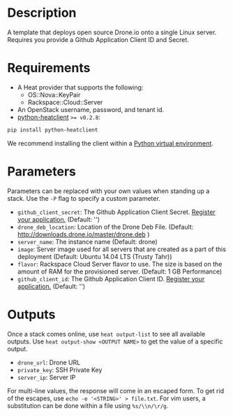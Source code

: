 Description
===========

A template that deploys open source Drone.io onto a single Linux server.
Requires you provide a Github Application Client ID and Secret.


Requirements
============
* A Heat provider that supports the following:
  * OS::Nova::KeyPair
  * Rackspace::Cloud::Server
* An OpenStack username, password, and tenant id.
* [python-heatclient](https://github.com/openstack/python-heatclient)
`>= v0.2.8`:

```bash
pip install python-heatclient
```

We recommend installing the client within a [Python virtual
environment](http://www.virtualenv.org/).

Parameters
==========
Parameters can be replaced with your own values when standing up a stack. Use
the `-P` flag to specify a custom parameter.

* `github_client_secret`: The Github Application Client Secret. [Register your
application.](https://github.com/settings/applications/new)
 (Default: '')
* `drone_deb_location`: Location of the Drone Deb File. (Default: http://downloads.drone.io/master/drone.deb
)
* `server_name`: The instance name (Default: drone)
* `image`: Server image used for all servers that are created as a part of this
deployment
 (Default: Ubuntu 14.04 LTS (Trusty Tahr))
* `flavor`: Rackspace Cloud Server flavor to use. The size is based on the amount of
RAM for the provisioned server.
 (Default: 1 GB Performance)
* `github_client_id`: The Github Application Client ID. [Register your
application.](https://github.com/settings/applications/new)
 (Default: '')

Outputs
=======
Once a stack comes online, use `heat output-list` to see all available outputs.
Use `heat output-show <OUTPUT NAME>` to get the value of a specific output.

* `drone_url`: Drone URL 
* `private_key`: SSH Private Key 
* `server_ip`: Server IP 

For multi-line values, the response will come in an escaped form. To get rid of
the escapes, use `echo -e '<STRING>' > file.txt`. For vim users, a substitution
can be done within a file using `%s/\\n/\r/g`.
